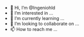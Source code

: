 - 👋 Hi, I’m @Ingeniohld
- 👀 I’m interested in ...
- 🌱 I’m currently learning ...
- 💞️ I’m looking to collaborate on ...
- 📫 How to reach me ...

<!---
Ingeniohld/Ingeniohld is a ✨ special ✨ repository because its `README.md` (this file) appears on your GitHub profile.
You can click the Preview link to take a look at your changes.
--->
